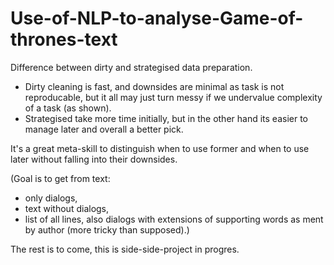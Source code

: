 # Use-of-NLP-to-analyse-Game-of-thrones-text


Difference between dirty and strategised data preparation.
- Dirty cleaning is fast, and downsides are minimal as task is not reproducable, but it all may just turn messy if we undervalue complexity of a task (as shown).
- Strategised take more time initially, but in the other hand its easier to manage later and overall a better pick.

It's a great meta-skill to distinguish when to use former and when to use later without falling into their downsides. 

(Goal is to get from text:
- only dialogs, 
- text without dialogs,
- list of all lines, also dialogs with extensions of supporting words as ment by author (more tricky than supposed).)

The rest is to come, this is side-side-project in progres.
